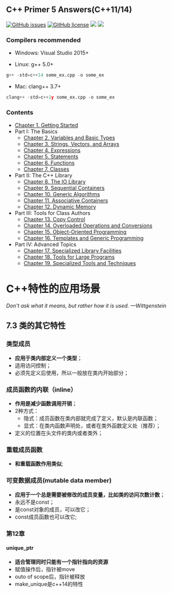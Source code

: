 ## C++ Primer 5 Answers(C++11/14)

[![GitHub issues](https://img.shields.io/github/issues/Mooophy/Cpp-Primer.svg)](https://github.com/Mooophy/Cpp-Primer/issues)
[![GitHub license](https://img.shields.io/badge/license-CC0-blue.svg)](https://raw.githubusercontent.com/Mooophy/Cpp-Primer/master/LICENSE)
[![](https://img.shields.io/badge/%E4%B8%AD%E6%96%87-%E8%AE%A8%E8%AE%BA%E5%8C%BA-yellowgreen.svg)](https://github.com/ReadingLab/Discussion-for-Cpp)
[![](https://img.shields.io/badge/douban-%E5%B0%8F%E7%BB%84-green.svg)](http://www.douban.com/group/532124/)

### Compilers recommended
 * Windows: Visual Studio 2015+ 
 
 * Linux: g++ 5.0+     
```python
g++ -std=c++14 some_ex.cpp -o some_ex
```
 
 * Mac: clang++ 3.7+
```python
clang++ -std=c++1y some_ex.cpp -o some_ex
```

### Contents

- [Chapter 1. Getting Started](ch01/README.md)
- Part I: The Basics
  - [Chapter 2. Variables and Basic Types](ch02/README.md)
  - [Chapter 3. Strings, Vectors, and Arrays](ch03/README.md)
  - [Chapter 4. Expressions](ch04/README.md)
  - [Chapter 5. Statements](ch05/README.md)
  - [Chapter 6. Functions](ch06/README.md)
  - [Chapter 7. Classes](ch07/README.md)
- Part II: The C++ Library
  - [Chapter 8. The IO Library](ch08/README.md)
  - [Chapter 9. Sequential Containers](ch09/README.md)
  - [Chapter 10. Generic Algorithms](ch10/README.md)
  - [Chapter 11. Associative Containers](ch11/README.md)
  - [Chapter 12. Dynamic Memory](ch12/README.md)
- Part III: Tools for Class Authors
  - [Chapter 13. Copy Control](ch13/README.md)
  - [Chapter 14. Overloaded Operations and Conversions](ch14/README.md)
  - [Chapter 15. Object-Oriented Programming](ch15/README.md)
  - [Chapter 16. Templates and Generic Programming](ch16)
- Part IV:  Advanced Topics
  - [Chapter 17. Specialized Library Facilities](ch17)
  - [Chapter 18. Tools for Large Programs](ch18)
  - [Chapter 19. Specialized Tools and Techniques](ch19)
  
  
# C++特性的应用场景
*Don't ask what it means, but rather how it is used. —Wittgenstein*

## 7.3 类的其它特性
### 类型成员
  * **应用于类内部定义一个类型**；
  * 适用访问控制；
  * 必须先定义后使用，所以一般放在类内开始部分；

### 成员函数的内联（inline）
  * **作用是减少函数调用开销**；
  * 2种方式：
    * 隐式：成员函数在类内部就完成了定义，默认是内联函数；
    * 显式：在类内函数声明处，或者在类外函数定义处（推荐）；
  * 定义的位置在头文件的类内或者类外；

### 重载成员函数
  * **和重载函数作用类似**;

### 可变数据成员(mutable data member)
  * **应用于一个总是需要被修改的成员变量，比如类的访问次数计数**；
  * 永远不是const；
  * 是const对象的成员，可以改它；
  * const成员函数也可以改它;

### 第12章
#### unique_ptr
  * **适合管理同时只能有一个指针指向的资源**
  * 赋值操作后，指针被move
  * outo of scope后，指针被释放
  * make_unique是c++14的特性
